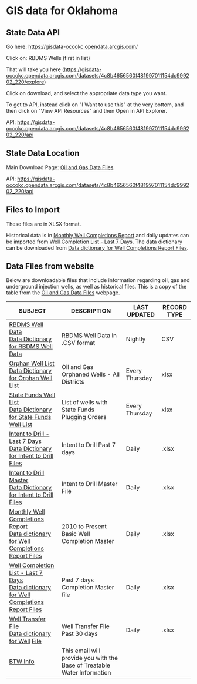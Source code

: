# GIS data for Oklahoma

## State Data API

Go here: https://gisdata-occokc.opendata.arcgis.com/

Click on: RBDMS Wells (first in list)

That will take you here (https://gisdata-occokc.opendata.arcgis.com/datasets/4c8b4656560f481997011154dc999202_220/explore)

Click on download, and select the appropriate data type you want.

To get to API, instead click on "I Want to use this" at the very bottom, and then click on "View API Resources" and then Open in API Explorer.

API: https://gisdata-occokc.opendata.arcgis.com/datasets/4c8b4656560f481997011154dc999202_220/api

## State Data Location

Main Download Page: [Oil and Gas Data Files](https://oklahoma.gov/occ/divisions/oil-gas/oil-gas-data.html)

API: https://gisdata-occokc.opendata.arcgis.com/datasets/4c8b4656560f481997011154dc999202_220/api

## Files to Import

These files are in XLSX format.

Historical data is in [Monthly Well Completions Report](https://oklahoma.gov/content/dam/ok/en/occ/documents/og/ogdatafiles/completions-wells-formations-base.xlsx "2010 to Present Well Completions") and daily updates can be imported from [Well Completion List - Last 7 Days](https://oklahoma.gov/content/dam/ok/en/occ/documents/og/ogdatafiles/completions-wells-formations-daily.xlsx "Well Completion List Last 7 Days"). The data dictionary can be downloaded from [Data dictionary for Well Completions Report Files](https://oklahoma.gov/content/dam/ok/en/occ/documents/og/ogdatafiles/completions-wells-formations-data-dictionary.xlsx "Data dictionary for Well Completions Report Files").

## Data Files from website

Below are downloadable files that include information regarding oil, gas and underground injection wells, as well as historical files. This is a copy of the table from the [Oil and Gas Data Files](https://oklahoma.gov/occ/divisions/oil-gas/oil-gas-data.html) webpage.

| SUBJECT | DESCRIPTION | LAST UPDATED | RECORD TYPE |
|---------|-------------|--------------|-------------|
| [RBDMS Well Data](https://oklahoma.gov/content/dam/ok/en/occ/documents/og/ogdatafiles/rbdms-wells.csv "RBDMS well data in CSV format")<br>[Data Dictionary for RBDMS Well Data](https://oklahoma.gov/content/dam/ok/en/occ/documents/og/ogdatafiles/rbdms-wells-data-dictionary.xlsx "Data dictionary for RBDMS well data file") | RBDMS Well Data in .CSV format | Nightly | CSV |
| [Orphan Well List](https://oklahoma.gov/content/dam/ok/en/occ/documents/og/ogdatafiles/orphan-well-list.xlsx) <br>[Data Dictionary for Orphan Well List](https://oklahoma.gov/content/dam/ok/en/occ/documents/og/ogdatafiles/orphan-wells-data-dictionary.xlsx "Data Dictionary for Orphan Well List") | Oil and Gas Orphaned Wells - All Districts | Every Thursday | xlsx |
| [State Funds Well List](https://oklahoma.gov/content/dam/ok/en/occ/documents/og/ogdatafiles/stfd-well-list.xlsx) <br>[Data Dictionary for State Funds Well List](https://oklahoma.gov/content/dam/ok/en/occ/documents/og/ogdatafiles/stfd-wells-data-dictionary.xlsx "Data DIctionary for State Funds Well List") | List of wells with State Funds Plugging Orders | Every Thursday | xlsx |
| [Intent to Drill - Last 7 Days](https://oklahoma.gov/content/dam/ok/en/occ/documents/og/ogdatafiles/ITD-wells-formations-daily.xlsx) <br>[Data Dictionary for Intent to Drill Files](https://oklahoma.gov/content/dam/ok/en/occ/documents/og/ogdatafiles/itd-wells-formations-data-dictionary.xlsx "Data Dictionary for Intent to Drill Files") | Intent to Drill Past 7 days | Daily | .xlsx |
| [Intent to Drill Master](https://oklahoma.gov/content/dam/ok/en/occ/documents/og/ogdatafiles/ITD-wells-formations-base.xlsx)  <br>[Data Dictionary for Intent to Drill Files](https://oklahoma.gov/content/dam/ok/en/occ/documents/og/ogdatafiles/itd-wells-formations-data-dictionary.xlsx "Data Dictionary for Intent to Drill Files") | Intent to Drill Master File | Daily | .xlsx |
| [Monthly Well Completions Report](https://oklahoma.gov/content/dam/ok/en/occ/documents/og/ogdatafiles/completions-wells-formations-base.xlsx "2010 to Present Well Completions") <br>[Data dictionary for Well Completions Report Files](https://oklahoma.gov/content/dam/ok/en/occ/documents/og/ogdatafiles/completions-wells-formations-data-dictionary.xlsx "Data dictionary for Well Completions Report Files") | 2010 to Present Basic Well Completion Master | Daily | .xlsx |
| [Well Completion List - Last 7 Days](https://oklahoma.gov/content/dam/ok/en/occ/documents/og/ogdatafiles/completions-wells-formations-daily.xlsx "Well Completion List Last 7 Days") <br>[Data dictionary for Well Completions Report Files](https://oklahoma.gov/content/dam/ok/en/occ/documents/og/ogdatafiles/completions-wells-formations-data-dictionary.xlsx "Data dictionary for Well Completions Report Files") | Past 7 days Completion Master file | Daily | .xlsx |
| [Well Transfer File](https://oklahoma.gov/content/dam/ok/en/occ/documents/og/ogdatafiles/well-transfers-daily.xlsx "Weekly Well Transfer") <br>[Data dictionary for Well](https://oklahoma.gov/content/dam/ok/en/occ/documents/og/ogdatafiles/well-transfers-data-dictionary.xlsx "Data dictionary for Well Transfer File") [File](https://oklahoma.gov/content/dam/ok/en/occ/documents/og/ogdatafiles/well-transfers-data-dictionary.xlsx "Data dictionary for Well Transfer File") | Well Transfer File Past 30 days | Daily | .xlsx |
| [BTW Info](mailto:ogbtw@occ.ok.gov) | This email will provide you with the Base of Treatable Water Information |  |  |

